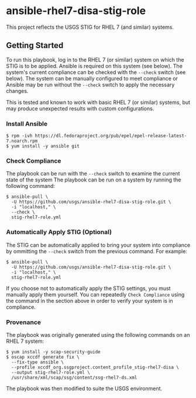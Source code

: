 # ansible-rhel7-disa-stig-role

This project reflects the USGS STIG for RHEL 7 (and similar) systems.

## Getting Started

To run this playbook, log in to the RHEL 7 (or similar) system on which the
STIG is to be applied. Ansible is required on this system (see below). The
system's current compliance can be checked with the `--check` switch
(see below). The system can be manually configured to meet compliance or
Ansible may be run without the `--check` switch to apply the necessary changes.

This is tested and known to work with basic RHEL 7 (or similar) systems, but
may produce unexpected results with custom configurations.

### Install Ansible

```
$ rpm -ivh https://dl.fedoraproject.org/pub/epel/epel-release-latest-7.noarch.rpm
$ yum install -y ansible git
```

### Check Compliance

The playbook can be run with the `--check` switch to examine the current state
of the system The playbook can be run on a system by running the following command:

```
$ ansible-pull \
  -U https://github.com/usgs/ansible-rhel7-disa-stig-role.git \
  -i "localhost," \
  --check \
  stig-rhel7-role.yml
```

### Automatically Apply STIG (Optional)

The STIG can be automatically applied to bring your system into compliance by
ommitting the `--check` switch from the previous command. For example:

```
$ ansible-pull \
  -U https://github.com/usgs/ansible-rhel7-disa-stig-role.git \
  -i "localhost," \
  stig-rhel7-role.yml
```

If you choose not to automatically apply the STIG settings, you must manually
apply them yourself. You can repeatedly `Check Compliance` using the command
in the section above in order to verify your system is in compliance.


### Provenance

The playbook was originally generated using the following commands on an
RHEL 7 system:

```
$ yum install -y scap-security-guide
$ oscap xccdf generate fix \
  --fix-type ansible \
  --profile xccdf_org.ssgproject.content_profile_stig-rhel7-disa \
  --output stig-rhel7-role.yml \
  /usr/share/xml/scap/ssg/content/ssg-rhel7-ds.xml
```

The playbook was then modified to suite the USGS environment.
